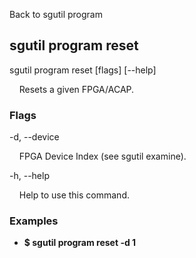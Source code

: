 Back to sgutil program


## sgutil program reset

sgutil program reset [flags] [--help]

  &nbsp; &nbsp; Resets a given FPGA/ACAP.


### Flags
-d, --device 

  &nbsp; &nbsp; FPGA Device Index (see sgutil examine).


-h, --help 

  &nbsp; &nbsp; Help to use this command.


### Examples
* **$ sgutil program reset -d 1**
